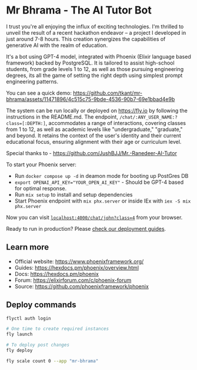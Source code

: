 # Mr Bhrama - The AI Tutor Bot

I trust you're all enjoying the influx of exciting technologies. I'm thrilled to unveil the result of a recent hackathon endeavor – a project I developed in just around 7-8 hours. This creation synergizes the capabilities of generative AI with the realm of education.

It's a bot using GPT-4 model, integrated with Phoenix (Elixir language based framework) backed by PostgreSQL. It is tailored to assist high-school students, from grade levels 1 to 12, as well as those pursuing engineering degrees, its all the game of setting the right depth using simplest prompt engineering patterns.

You can see a quick demo:
https://github.com/tkant/mr-bhrama/assets/11471896/4c515c75-9bde-4536-90b7-69e1bbad4e9b

The system can be run locally or deployed on https://fly.io by following the instructions in the README.md. The endpoint, `/chat/:ANY_USER_NAME:?class=[:DEPTH:]`, accommodates a range of interactions, covering classes from 1 to 12, as well as academic levels like "undergraduate," "graduate," and beyond. It retains the context of the user's identity and their current educational focus, ensuring alignment with their age or curriculum level.

Special thanks to - https://github.com/JushBJJ/Mr.-Ranedeer-AI-Tutor

To start your Phoenix server:

  * Run `docker compose up -d` in deamon mode for booting up PostGres DB
  * `export OPENAI_API_KEY="YOUR_OPEN_AI_KEY"` - Should be GPT-4 based for optimal response.
  * Run `mix setup` to install and setup dependencies
  * Start Phoenix endpoint with `mix phx.server` or inside IEx with `iex -S mix phx.server`

Now you can visit [`localhost:4000/chat/john?class=4`](localhost:4000/chat/john?class=4) from your browser.

Ready to run in production? Please [check our deployment guides](https://hexdocs.pm/phoenix/deployment.html).

## Learn more

  * Official website: https://www.phoenixframework.org/
  * Guides: https://hexdocs.pm/phoenix/overview.html
  * Docs: https://hexdocs.pm/phoenix
  * Forum: https://elixirforum.com/c/phoenix-forum
  * Source: https://github.com/phoenixframework/phoenix


## Deploy commands

```bash
flyctl auth login

# One time to create required instances
fly launch

# To deploy post changes
fly deploy

fly scale count 0 --app "mr-bhrama"
```
